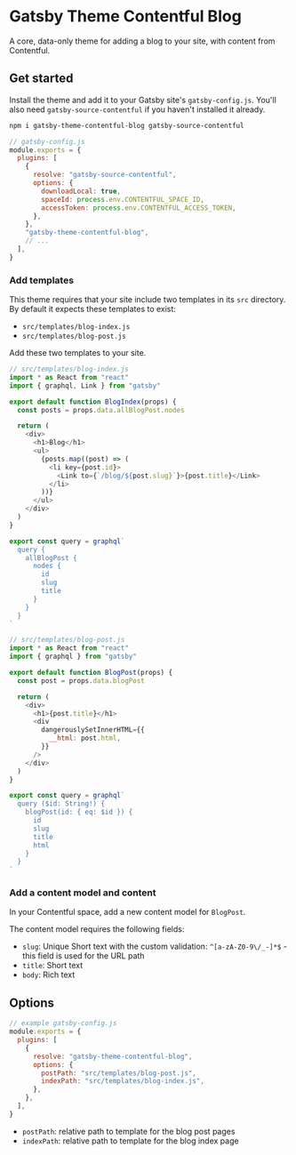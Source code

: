 # Gatsby Theme Contentful Blog

A core, data-only theme for adding a blog to your site, with content from Contentful.

## Get started

Install the theme and add it to your Gatsby site's `gatsby-config.js`.
You'll also need `gatsby-source-contentful` if you haven't installed it already.

```sh
npm i gatsby-theme-contentful-blog gatsby-source-contentful
```

```js
// gatsby-config.js
module.exports = {
  plugins: [
    {
      resolve: "gatsby-source-contentful",
      options: {
        downloadLocal: true,
        spaceId: process.env.CONTENTFUL_SPACE_ID,
        accessToken: process.env.CONTENTFUL_ACCESS_TOKEN,
      },
    },
    "gatsby-theme-contentful-blog",
    // ...
  ],
}
```

### Add templates

This theme requires that your site include two templates in its `src` directory.
By default it expects these templates to exist:

- `src/templates/blog-index.js`
- `src/templates/blog-post.js`

Add these two templates to your site.

```js
// src/templates/blog-index.js
import * as React from "react"
import { graphql, Link } from "gatsby"

export default function BlogIndex(props) {
  const posts = props.data.allBlogPost.nodes

  return (
    <div>
      <h1>Blog</h1>
      <ul>
        {posts.map((post) => (
          <li key={post.id}>
            <Link to={`/blog/${post.slug}`}>{post.title}</Link>
          </li>
        ))}
      </ul>
    </div>
  )
}

export const query = graphql`
  query {
    allBlogPost {
      nodes {
        id
        slug
        title
      }
    }
  }
`
```

```js
// src/templates/blog-post.js
import * as React from "react"
import { graphql } from "gatsby"

export default function BlogPost(props) {
  const post = props.data.blogPost

  return (
    <div>
      <h1>{post.title}</h1>
      <div
        dangerouslySetInnerHTML={{
          __html: post.html,
        }}
      />
    </div>
  )
}

export const query = graphql`
  query ($id: String!) {
    blogPost(id: { eq: $id }) {
      id
      slug
      title
      html
    }
  }
`
```

### Add a content model and content

In your Contentful space, add a new content model for `BlogPost`.

The content model requires the following fields:

- `slug`: Unique Short text with the custom validation: `^[a-zA-Z0-9\/_-]*$` - this field is used for the URL path
- `title`: Short text
- `body`: Rich text

## Options

```js
// example gatsby-config.js
module.exports = {
  plugins: [
    {
      resolve: "gatsby-theme-contentful-blog",
      options: {
        postPath: "src/templates/blog-post.js",
        indexPath: "src/templates/blog-index.js",
      },
    },
  ],
}
```

- `postPath`: relative path to template for the blog post pages
- `indexPath`: relative path to template for the blog index page
